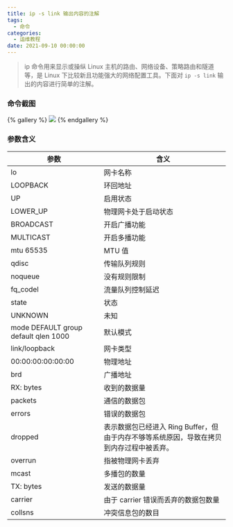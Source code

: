 ```yaml
---
title: ip -s link 输出内容的注解
tags:
  - 命令
categories:
  - 运维教程
date: 2021-09-10 00:00:00
---
```


> ip 命令用来显示或操纵 Linux 主机的路由、网络设备、策略路由和隧道等，是 Linux 下比较新且功能强大的网络配置工具。下面对 `ip -s link` 输出的内容进行简单的注解。

<!-- more -->

### 命令截图

{% gallery %}
![](https://cdn.dusays.com/2021/09/381-1.jpg)
{% endgallery %}

### 参数含义

| 参数 | 含义 |
| - | - |
| lo | 网卡名称 |
| LOOPBACK | 环回地址 |
| UP | 启用状态 |
| LOWER_UP | 物理网卡处于启动状态 |
| BROADCAST | 开启广播功能 |
| MULTICAST | 开启多播功能 |
| mtu 65535 | MTU 值 |
| qdisc | 传输队列规则 |
| noqueue | 没有规则限制 |
| fq_codel | 流量队列控制延迟 |
| state | 状态 |
| UNKNOWN | 未知 |
| mode DEFAULT group default qlen 1000 | 默认模式 |
| link/loopback | 网卡类型 |
| 00:00:00:00:00:00 | 物理地址 |
| brd | 广播地址 |
| RX: bytes | 收到的数据量 |
| packets | 通信的数据包 |
| errors | 错误的数据包 |
| dropped | 表示数据包已经进入 Ring Buffer，但由于内存不够等系统原因，导致在拷贝到内存过程中被丢弃。 |
| overrun | 指被物理网卡丢弃 |
| mcast | 多播包的数量 |
| TX: bytes | 发送的数据量 |
| carrier | 由于 carrier 错误而丢弃的数据包数量 |
| collsns | 冲突信息包的数目 |
